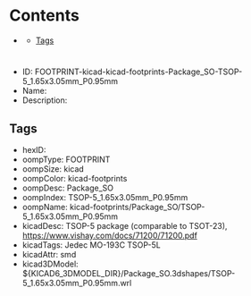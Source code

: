 



Contents
========

* [](#)
	* [Tags](#tags)

# 

- ID: FOOTPRINT-kicad-kicad-footprints-Package_SO-TSOP-5_1.65x3.05mm_P0.95mm
- Name: 
- Description: 

## Tags

- hexID: 
- oompType: FOOTPRINT
- oompSize: kicad
- oompColor: kicad-footprints
- oompDesc: Package_SO
- oompIndex: TSOP-5_1.65x3.05mm_P0.95mm
- oompName: kicad-footprints/Package_SO/TSOP-5_1.65x3.05mm_P0.95mm
- kicadDesc: TSOP-5 package (comparable to TSOT-23), https://www.vishay.com/docs/71200/71200.pdf
- kicadTags: Jedec MO-193C TSOP-5L
- kicadAttr: smd
- kicad3DModel: ${KICAD6_3DMODEL_DIR}/Package_SO.3dshapes/TSOP-5_1.65x3.05mm_P0.95mm.wrl
